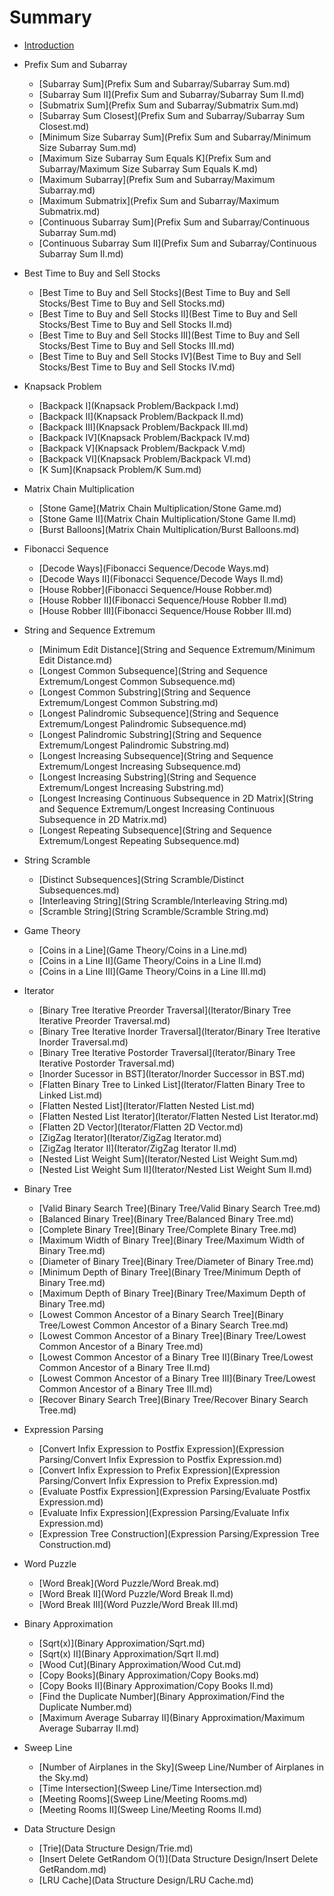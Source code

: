 # Summary

* [Introduction](README.md)

* Prefix Sum and Subarray
   * [Subarray Sum](Prefix Sum and Subarray/Subarray Sum.md)
   * [Subarray Sum II](Prefix Sum and Subarray/Subarray Sum II.md)
   * [Submatrix Sum](Prefix Sum and Subarray/Submatrix Sum.md)
   * [Subarray Sum Closest](Prefix Sum and Subarray/Subarray Sum Closest.md)
   * [Minimum Size Subarray Sum](Prefix Sum and Subarray/Minimum Size Subarray Sum.md)
   * [Maximum Size Subarray Sum Equals K](Prefix Sum and Subarray/Maximum Size Subarray Sum Equals K.md)
   * [Maximum Subarray](Prefix Sum and Subarray/Maximum Subarray.md)
   * [Maximum Submatrix](Prefix Sum and Subarray/Maximum Submatrix.md)
   * [Continuous Subarray Sum](Prefix Sum and Subarray/Continuous Subarray Sum.md)
   * [Continuous Subarray Sum II](Prefix Sum and Subarray/Continuous Subarray Sum II.md)

* Best Time to Buy and Sell Stocks
   * [Best Time to Buy and Sell Stocks](Best Time to Buy and Sell Stocks/Best Time to Buy and Sell Stocks.md)
   * [Best Time to Buy and Sell Stocks II](Best Time to Buy and Sell Stocks/Best Time to Buy and Sell Stocks II.md)
   * [Best Time to Buy and Sell Stocks III](Best Time to Buy and Sell Stocks/Best Time to Buy and Sell Stocks III.md)
   * [Best Time to Buy and Sell Stocks IV](Best Time to Buy and Sell Stocks/Best Time to Buy and Sell Stocks IV.md)

* Knapsack Problem
   * [Backpack I](Knapsack Problem/Backpack I.md)
   * [Backpack II](Knapsack Problem/Backpack II.md)
   * [Backpack III](Knapsack Problem/Backpack III.md)
   * [Backpack IV](Knapsack Problem/Backpack IV.md)
   * [Backpack V](Knapsack Problem/Backpack V.md)
   * [Backpack VI](Knapsack Problem/Backpack VI.md)
   * [K Sum](Knapsack Problem/K Sum.md)

* Matrix Chain Multiplication
   * [Stone Game](Matrix Chain Multiplication/Stone Game.md)
   * [Stone Game II](Matrix Chain Multiplication/Stone Game II.md)
   * [Burst Balloons](Matrix Chain Multiplication/Burst Balloons.md)

* Fibonacci Sequence
   * [Decode Ways](Fibonacci Sequence/Decode Ways.md)
   * [Decode Ways II](Fibonacci Sequence/Decode Ways II.md)
   * [House Robber](Fibonacci Sequence/House Robber.md)
   * [House Robber II](Fibonacci Sequence/House Robber II.md)
   * [House Robber III](Fibonacci Sequence/House Robber III.md)

* String and Sequence Extremum
   * [Minimum Edit Distance](String and Sequence Extremum/Minimum Edit Distance.md)
   * [Longest Common Subsequence](String and Sequence Extremum/Longest Common Subsequence.md)
   * [Longest Common Substring](String and Sequence Extremum/Longest Common Substring.md)
   * [Longest Palindromic Subsequence](String and Sequence Extremum/Longest Palindromic Subsequence.md)
   * [Longest Palindromic Substring](String and Sequence Extremum/Longest Palindromic Substring.md)
   * [Longest Increasing Subsequence](String and Sequence Extremum/Longest Increasing Subsequence.md)
   * [Longest Increasing Substring](String and Sequence Extremum/Longest Increasing Substring.md)
   * [Longest Increasing Continuous Subsequence in 2D Matrix](String and Sequence Extremum/Longest Increasing Continuous Subsequence in 2D Matrix.md)
   * [Longest Repeating Subsequence](String and Sequence Extremum/Longest Repeating Subsequence.md)

* String Scramble
   * [Distinct Subsequences](String Scramble/Distinct Subsequences.md)
   * [Interleaving String](String Scramble/Interleaving String.md)
   * [Scramble String](String Scramble/Scramble String.md)

* Game Theory
   * [Coins in a Line](Game Theory/Coins in a Line.md)
   * [Coins in a Line II](Game Theory/Coins in a Line II.md)
   * [Coins in a Line III](Game Theory/Coins in a Line III.md)

* Iterator
   * [Binary Tree Iterative Preorder Traversal](Iterator/Binary Tree Iterative Preorder Traversal.md)
   * [Binary Tree Iterative Inorder Traversal](Iterator/Binary Tree Iterative Inorder Traversal.md)
   * [Binary Tree Iterative Postorder Traversal](Iterator/Binary Tree Iterative Postorder Traversal.md)
   * [Inorder Sucessor in BST](Iterator/Inorder Successor in BST.md)
   * [Flatten Binary Tree to Linked List](Iterator/Flatten Binary Tree to Linked List.md)
   * [Flatten Nested List](Iterator/Flatten Nested List.md)
   * [Flatten Nested List Iterator](Iterator/Flatten Nested List Iterator.md)
   * [Flatten 2D Vector](Iterator/Flatten 2D Vector.md)
   * [ZigZag Iterator](Iterator/ZigZag Iterator.md)
   * [ZigZag Iterator II](Iterator/ZigZag Iterator II.md)
   * [Nested List Weight Sum](Iterator/Nested List Weight Sum.md)
   * [Nested List Weight Sum II](Iterator/Nested List Weight Sum II.md)

* Binary Tree
   * [Valid Binary Search Tree](Binary Tree/Valid Binary Search Tree.md)
   * [Balanced Binary Tree](Binary Tree/Balanced Binary Tree.md)
   * [Complete Binary Tree](Binary Tree/Complete Binary Tree.md)
   * [Maximum Width of Binary Tree](Binary Tree/Maximum Width of Binary Tree.md)
   * [Diameter of Binary Tree](Binary Tree/Diameter of Binary Tree.md)
   * [Minimum Depth of Binary Tree](Binary Tree/Minimum Depth of Binary Tree.md)
   * [Maximum Depth of Binary Tree](Binary Tree/Maximum Depth of Binary Tree.md)
   * [Lowest Common Ancestor of a Binary Search Tree](Binary Tree/Lowest Common Ancestor of a Binary Search Tree.md)
   * [Lowest Common Ancestor of a Binary Tree](Binary Tree/Lowest Common Ancestor of a Binary Tree.md)
   * [Lowest Common Ancestor of a Binary Tree II](Binary Tree/Lowest Common Ancestor of a Binary Tree II.md)
   * [Lowest Common Ancestor of a Binary Tree III](Binary Tree/Lowest Common Ancestor of a Binary Tree III.md)
   * [Recover Binary Search Tree](Binary Tree/Recover Binary Search Tree.md)

* Expression Parsing
   * [Convert Infix Expression to Postfix Expression](Expression Parsing/Convert Infix Expression to Postfix Expression.md)
   * [Convert Infix Expression to Prefix Expression](Expression Parsing/Convert Infix Expression to Prefix Expression.md)
   * [Evaluate Postfix Expression](Expression Parsing/Evaluate Postfix Expression.md)
   * [Evaluate Infix Expression](Expression Parsing/Evaluate Infix Expression.md)
   * [Expression Tree Construction](Expression Parsing/Expression Tree Construction.md)

* Word Puzzle
   * [Word Break](Word Puzzle/Word Break.md)
   * [Word Break II](Word Puzzle/Word Break II.md)
   * [Word Break III](Word Puzzle/Word Break III.md)

* Binary Approximation
   * [Sqrt(x)](Binary Approximation/Sqrt.md)
   * [Sqrt(x) II](Binary Approximation/Sqrt II.md)
   * [Wood Cut](Binary Approximation/Wood Cut.md)
   * [Copy Books](Binary Approximation/Copy Books.md)
   * [Copy Books II](Binary Approximation/Copy Books II.md)
   * [Find the Duplicate Number](Binary Approximation/Find the Duplicate Number.md)
   * [Maximum Average Subarray II](Binary Approximation/Maximum Average Subarray II.md)

* Sweep Line
   * [Number of Airplanes in the Sky](Sweep Line/Number of Airplanes in the Sky.md)
   * [Time Intersection](Sweep Line/Time Intersection.md)
   * [Meeting Rooms](Sweep Line/Meeting Rooms.md)
   * [Meeting Rooms II](Sweep Line/Meeting Rooms II.md)

* Data Structure Design
   * [Trie](Data Structure Design/Trie.md)
   * [Insert Delete GetRandom O(1)](Data Structure Design/Insert Delete GetRandom.md)
   * [LRU Cache](Data Structure Design/LRU Cache.md)
